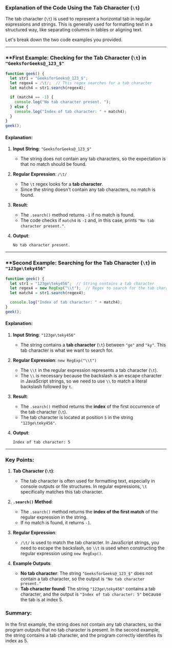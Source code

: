 ### Explanation of the Code Using the Tab Character (`\t`)

The tab character (`\t`) is used to represent a horizontal tab in regular expressions and strings. This is generally used for formatting text in a structured way, like separating columns in tables or aligning text.

Let's break down the two code examples you provided.

---

### **First Example: Checking for the Tab Character (`\t`) in `"GeeksforGeeks@_123_$"`

```javascript
function geek() {
  let str1 = "GeeksforGeeks@_123_$";
  let regex4 = /\t/;  // This regex searches for a tab character
  let match4 = str1.search(regex4);

  if (match4 == -1) {
    console.log("No tab character present. ");
  } else {
    console.log("Index of tab character: " + match4);
  }
}
geek();
```

#### Explanation:
1. **Input String**: `"GeeksforGeeks@_123_$"`
   - The string does not contain any tab characters, so the expectation is that no match should be found.

2. **Regular Expression**: `/\t/`
   - The `\t` regex looks for a **tab character**.
   - Since the string doesn't contain any tab characters, no match is found.

3. **Result**:
   - The `.search()` method returns `-1` if no match is found.
   - The code checks if `match4` is `-1` and, in this case, prints `"No tab character present."`.

4. **Output**:
   ```
   No tab character present.
   ```

---

### **Second Example: Searching for the Tab Character (`\t`) in `"123ge\teky456"`

```javascript
function geek() {
  let str1 = "123ge\teky456";  // String contains a tab character
  let regex4 = new RegExp("\\t");  // Regex to search for the tab character
  let match4 = str1.search(regex4);

  console.log("Index of tab character: " + match4);
}
geek();
```

#### Explanation:
1. **Input String**: `"123ge\teky456"`
   - The string contains a **tab character** (`\t`) between `"ge"` and `"ky"`. This tab character is what we want to search for.

2. **Regular Expression**: `new RegExp("\\t")`
   - The `\\t` in the regular expression represents a tab character (`\t`).
   - The `\\` is necessary because the backslash is an escape character in JavaScript strings, so we need to use `\\` to match a literal backslash followed by `t`.

3. **Result**:
   - The `.search()` method returns the **index** of the first occurrence of the tab character (`\t`).
   - The tab character is located at position `5` in the string `"123ge\teky456"`.
   
4. **Output**:
   ```
   Index of tab character: 5
   ```

---

### Key Points:
1. **Tab Character (`\t`)**:
   - The tab character is often used for formatting text, especially in console outputs or file structures. In regular expressions, `\t` specifically matches this tab character.
   
2. **`.search()` Method**:
   - The `.search()` method returns the **index of the first match** of the regular expression in the string.
   - If no match is found, it returns `-1`.

3. **Regular Expression**:
   - `/\t/` is used to match the tab character. In JavaScript strings, you need to escape the backslash, so `\\t` is used when constructing the regular expression using `new RegExp()`.

4. **Example Outputs**:
   - **No tab character**: The string `"GeeksforGeeks@_123_$"` does not contain a tab character, so the output is `"No tab character present."`
   - **Tab character found**: The string `"123ge\teky456"` contains a tab character, and the output is `"Index of tab character: 5"` because the tab is at index 5.

### Summary:

In the first example, the string does not contain any tab characters, so the program outputs that no tab character is present. In the second example, the string contains a tab character, and the program correctly identifies its index as 5.